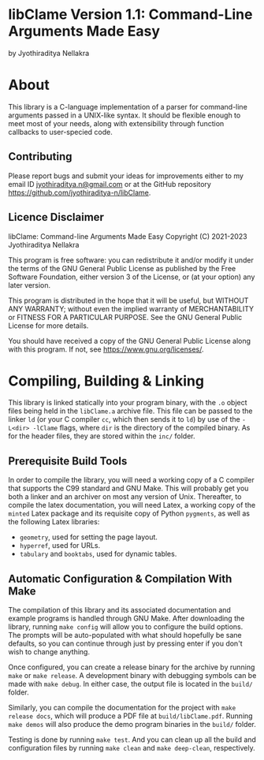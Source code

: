 # libClame Version 1.1: Command-Line Arguments Made Easy
by Jyothiraditya Nellakra

# About

This library is a C-language implementation of a parser for command-line arguments passed in a UNIX-like syntax. It should be flexible enough to meet most of your needs, along with extensibility through function callbacks to user-specied code.

## Contributing

Please report bugs and submit your ideas for improvements either to my email ID <jyothiraditya.n@gmail.com> or at the GitHub repository <https://github.com/jyothiraditya-n/libClame>. 

## Licence Disclaimer

libClame: Command-line Arguments Made Easy Copyright (C) 2021-2023 Jyothiraditya Nellakra

This program is free software: you can redistribute it and/or modify it under the terms of the GNU General Public License as published by the Free Software Foundation, either version 3 of the License, or (at your option) any later  version.

This program is distributed in the hope that it will be useful, but WITHOUT ANY WARRANTY; without even the implied warranty of MERCHANTABILITY or FITNESS FOR A PARTICULAR PURPOSE. See the GNU General Public License for more details.

You should have received a copy of the GNU General Public License along with this program. If not, see <https://www.gnu.org/licenses/>.

# Compiling, Building & Linking

This library is linked statically into your program binary, with the `.o` object files being held in the `libClame.a` archive file. This file can be passed to the linker `ld` (or your C compiler `cc`, which then sends it to `ld`) by use of the `-L<dir> -lClame` flags, where `dir` is the directory of the compiled binary. As for the header files, they are stored within the `inc/` folder.

## Prerequisite Build Tools

In order to compile the library, you will need a working copy of a C compiler that supports the C99 standard and GNU Make. This will probably get you both a linker and an archiver on most any version of Unix. Thereafter, to compile the latex documentation, you will need Latex, a working copy of the `minted` Latex package and its requisite copy of Python `pygments`, as well as the following Latex libraries:

- `geometry`, used for setting the page layout.
- `hyperref`, used for URLs.
- `tabulary` and `booktabs`, used for dynamic tables.

## Automatic Configuration & Compilation With Make

The compilation of this library and its associated documentation and example programs is handled through GNU Make. After downloading the library, running `make config` will allow you to configure the build options. The prompts will be auto-populated with what should hopefully be sane defaults, so you can continue through just by pressing enter if you don't wish to change anything.

Once configured, you can create a release binary for the archive by running `make` or `make release`. A development binary with debugging symbols can be made with `make debug`. In either case, the output file is located in the `build/` folder.

Similarly, you can compile the documentation for the project with `make release docs`, which will produce a PDF file at `build/libClame.pdf`. Running `make demos` will also produce the demo program binaries in the `build/` folder.

Testing is done by running `make test`. And you can clean up all the build and configuration files by running `make clean` and `make deep-clean`, respectively.
